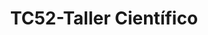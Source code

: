 ---
title: "TC52-Taller Científico"
url: /fusagasuga/tc52-taller-cientifico/
shop: Autowerkstatt
---